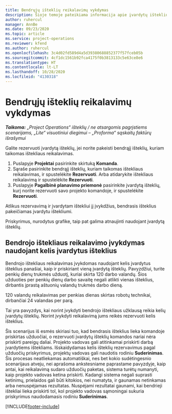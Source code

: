 ```yaml
---
title: Bendrųjų išteklių reikalavimų vykdymas
description: Šioje temoje pateikiama informacija apie įvardytų išteklių rezervavimą bendrųjų išteklių reikalavimui.
author: ruhercul
manager: AnnBe
ms.date: 09/23/2020
ms.topic: article
ms.service: project-operations
ms.reviewer: kfend
ms.author: ruhercul
ms.openlocfilehash: 3c4d02fd589d4a5d39380688852377f57fceb05b
ms.sourcegitcommit: 4cf1dc1561b92fca4175f0b3813133c5e63ce8e6
ms.translationtype: HT
ms.contentlocale: lt-LT
ms.lasthandoff: 10/28/2020
ms.locfileid: "4130318"
---
```

# <a name="generic-resource-requirement-fulfillment"></a>Bendrųjų išteklių reikalavimų vykdymas

_**Taikoma:** „Project Operations“ išteklių / ne atsargomis pagrįstiems scenarijams, „Lite“ visuotiniui diegimui – „Proforma“ sąskaitų faktūrų išrašymui_

Galite rezervuoti įvardytą išteklių, jei norite pakeisti bendrąjį išteklių, kuriam taikomas ištekliaus reikalavimas.

1. Puslapyje **Projektai** pasirinkite skirtuką **Komanda**.
2. Sąraše pasirinkite bendrąjį išteklių, kuriam taikomas ištekliaus reikalavimas, ir spustelėkite **Rezervuoti**. Arba atidarykite ištekliaus reikalavimą ir spustelėkite **Rezervuoti**.
3. Puslapyje **Pagalbinė planavimo priemonė** pasirinkite įvardytą išteklių, kurį norite rezervuoti savo projekto komandoje, ir spustelėkite **Rezervuoti**.

Atlikus rezervavimą ir įvardytam ištekliui jį įvykdžius, bendrasis išteklius pakeičiamas įvardytu ištekliumi.

Priskyrimus, nurodytus grafike, taip pat galima atnaujinti naudojant įvardytą išteklių.

## <a name="fulfill-a-generic-resource-with-multiple-named-resources"></a>Bendrojo ištekliaus reikalavimo įvykdymas naudojant kelis įvardytus išteklius
Bendrojo ištekliaus reikalavimas įvykdomas naudojant kelis įvardytus išteklius panašiai, kaip ir priskiriant vieną įvardytą išteklių. Pavyzdžiui, turite penkių dienų trukmės užduotį, kuriai skirta 120 darbo valandų. Šios užduoties per penkių dienų darbo savaitę negali atlikti vienas išteklius, dirbantis įprastą aštuonių valandų trukmės darbo dieną. 

120 valandų reikalavimas per penkias dienas skirtas robotų technikai, dirbančiai 24 valandas per parą.

Tai yra pavyzdys, kai norint įvykdyti bendrojo ištekliaus užklausą reikia kelių įvardytų išteklių. Norint įvykdyti reikalavimą jums reikės rezervuoti kelis išteklius.

Šis scenarijus iš esmės skiriasi tuo, kad bendrasis išteklius lieka komandoje priskirtas užduočiai, o rezervuoti įvardytų išteklių komandos nariai nėra priskirti pareigų daliai. Projekto vadovas gali atitinkamai priskirti darbą įvardytiems ištekliams. Išskaidydamas kelis išteklių rezervavimus pagal užduočių priskyrimus, projektų vadovas gali naudotis rodiniu **Suderinimas**. Šis procesas neatliekamas automatiškai, nes bet kokio sudėtingesnio scenarijaus atveju, nei aprašoma ankstesniame paprastame pavyzdyje, kaip antai, kai reikalavimą sudaro užduočių paketas, sistema turėtų numanyti, kaip projekto vadovas ketina priskirti. Kadangi sistema negali suprasti ketinimų, prielaidos gali būti kitokios, nei numatyta, ir gaunamas netinkamas arba nenuspėjamas rezultatas. Nuspėjami rezultatai gaunami, kai bendrieji ištekliai lieka priskirti tol, kol projekto vadovas sąmoningai sukuria priskyrimus naudodamasis rodiniu **Suderinimas**.




[!INCLUDE[footer-include](../includes/footer-banner.md)]